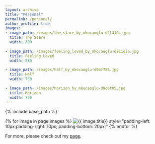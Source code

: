 ```yaml
---
layout: archive
title: "Personal"
permalink: /personal/
author_profile: true
images:
- image_path: /images/the_stare_by_mkocaoglu-d2t319i.jpg
  title: The Stare
  width: 300
  
- image_path: /images/feeling_loved_by_mkocaoglu-d811qia.jpg
  title: Feeling Loved
  width: 580
  
- image_path: /images/half_by_mkocaoglu-d9bf786.jpg
  title: Half
  width: 750
  
- image_path: /images/horizon_by_mkocaoglu-d8o6t05.jpg
  title: Horizon
  width: 750
---
```


{% include base_path %}

<p float="left">
    {% for image in page.images %}
    <img src="{{ image.image_path }}" alt="{{ image.title}}" width="{{ image.width}}"/>
    style="padding-left: 10px;padding-right: 10px; padding-bottom: 20px;"
  {% endfor %}
</p>

For more, please check out my [page](https://www.deviantart.com/mkocaoglu). 
